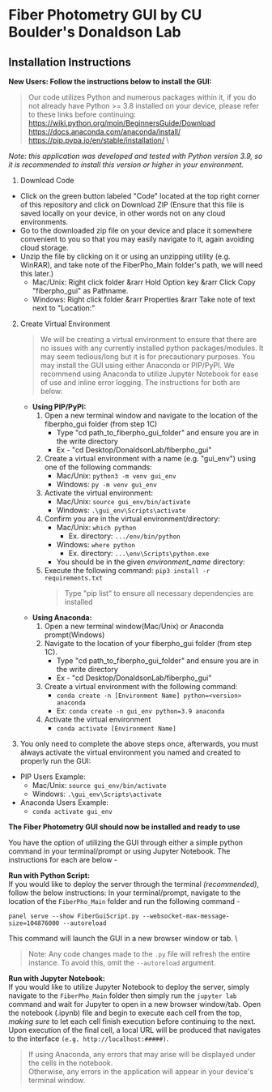 # Fiber Photometry GUI by CU Boulder's Donaldson Lab

## Installation Instructions

**New Users: Follow the instructions below to install the GUI:**
> Our code utilizes Python and numerous packages within it, if you do not already have Python >= 3.8 installed on your device, please refer to these links before continuing: <br>
https://wiki.python.org/moin/BeginnersGuide/Download \
https://docs.anaconda.com/anaconda/install/ \
https://pip.pypa.io/en/stable/installation/ \

*Note: this application was developed and tested with Python version 3.9, so it is recommended to install this version or higher in your environment.*

1. Download Code
- Click on the green button labeled "Code" located at the top right corner of this repository and click on Download ZIP (Ensure that this file is saved locally on your device, in other words not on any cloud environments.
- Go to the downloaded zip file on your device and place it somewhere convenient to you so that you may easily navigate to it, again avoiding cloud storage.
- Unzip the file by clicking on it or using an unzipping utility (e.g. WinRAR), and take note of the FiberPho_Main folder's path, we will need this later.)
    - Mac/Unix: Right click folder &rarr Hold Option key &rarr Click Copy "fiberpho_gui" as Pathname.
    - Windows: Right click folder &rarr Properties &rarr Take note of text next to "Location:"

2. Create Virtual Environment
    > We will be creating a virtual environment to ensure that there are no issues with any currently installed python packages/modules. It may seem tedious/long but it is for precautionary purposes. You may install the GUI using either Anaconda or PIP/PyPI. We recommend using Anaconda to utilize Jupyter Notebook for ease of use and inline error logging. The instructions for both are below:
    - **Using PIP/PyPI:**
        1. Open a new terminal window and navigate to the location of the fiberpho_gui folder (from step 1C)
            - Type "cd path_to_fiberpho_gui_folder" and ensure you are in the write directory
            - Ex - "cd Desktop/DonaldsonLab/fiberpho_gui"
        2. Create a virtual environment with a name (e.g. "gui_env") using one of the following commands: 
            - Mac/Unix: `python3 -m venv gui_env`
            - Windows: `py -m venv gui_env`
        3. Activate the virtual environment:
            - Mac/Unix: `source gui_env/bin/activate`
            - Windows: `.\gui_env\Scripts\activate`
        4. Confirm you are in the virtual environment/directory:
            - Mac/Unix: `which python`
                - Ex. directory: `.../env/bin/python`
            - Windows: `where python` 
                - Ex. directory: `...\env\Scripts\python.exe`
            - You should be in the given *environment_name* directory: 
        5. Execute the following command: `pip3 install -r requirements.txt`
            > Type "pip list" to ensure all necessary dependencies are installed
    - **Using Anaconda:**
        1. Open a new terminal window(Mac/Unix) or Anaconda prompt(Windows)
        2. Navigate to the location of your fiberpho_gui folder (from step 1C).
            - Type "cd path_to_fiberpho_gui_folder" and ensure you are in the write directory
            - Ex - "cd Desktop/DonaldsonLab/fiberpho_gui"
        3. Create a virtual environment with the following command:
            - `conda create -n [Environment Name] python=<version> anaconda`
            - Ex: `conda create -n gui_env python=3.9 anaconda`
        4. Activate the virtual environment
            - `conda activate [Environment Name]`

3. You only need to complete the above steps once, afterwards, you must always activate the virtual environment you named and created to properly run the GUI:
- PIP Users Example: 
    - Mac/Unix: `source gui_env/bin/activate`
    - Windows: `.\gui_env\Scripts\activate`
- Anaconda Users Example:
    - `conda activate gui_env`

**The Fiber Photometry GUI should now be installed and ready to use**

You have the option of utilizing the GUI through either a simple python command in your terminal/prompt or using Jupyter Notebook. The instructions for each are below -

**Run with Python Script:** \
If you would like to deploy the server through the terminal *(recommended)*, follow the below instructions:
In your terminal/prompt, navigate to the location of the `FiberPho_Main` folder and run the following command -

`panel serve --show FiberGuiScript.py --websocket-max-message-size=104876000 --autoreload`

This command will launch the GUI in a new browser window or tab. \
> Note: Any code changes made to the `.py` file will refresh the entire instance. To avoid this, omit the `--autoreload` argument.

**Run with Jupyter Notebook:** \
If you would like to utilize Jupyter Notebook to deploy the server, simply navigate to the `FiberPho_Main` folder then simply run the `jupyter lab` command and wait for Jupyter to open in a new browser window/tab. Open the notebook (.ipynb) file and begin to execute each cell from the top, *making sure* to let each cell finish execution before continuing to the next. Upon execution of the final cell, a local URL will be produced that navigates to the interface `(e.g. http://localhost:#####)`.
> If using Anaconda, any errors that may arise will be displayed under the cells in the notebook. \
> Otherwise, any errors in the application will appear in your device's terminal window.

